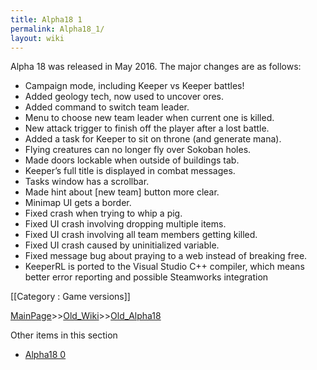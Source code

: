 ```yaml
---
title: Alpha18 1
permalink: Alpha18_1/
layout: wiki
---
```

Alpha 18 was released in May 2016. The major changes are as follows:

* Campaign mode, including Keeper vs Keeper battles!
* Added geology tech, now used to uncover ores.
* Added command to switch team leader.
* Menu to choose new team leader when current one is killed.
* New attack trigger to finish off the player after a lost battle.
* Added a task for Keeper to sit on throne (and generate mana).
* Flying creatures can no longer fly over Sokoban holes.
* Made doors lockable when outside of buildings tab.
* Keeper’s full title is displayed in combat messages.
* Tasks window has a scrollbar.
* Made hint about [new team] button more clear.
* Minimap UI gets a border.
* Fixed crash when trying to whip a pig.
* Fixed UI crash involving dropping multiple items.
* Fixed UI crash involving all team members getting killed.
* Fixed UI crash caused by uninitialized variable.
* Fixed message bug about praying to a web instead of breaking free.
* KeeperRL is ported to the Visual Studio C++ compiler, which means better error reporting and possible Steamworks integration

[[Category : Game versions]]

[MainPage](/keeperrl_wiki/ "wikilink")>>[Old_Wiki](/keeperrl_wiki/Old_Wiki "wikilink")>>[Old_Alpha18](/keeperrl_wiki/Old_Alpha18 "wikilink")

Other items in this section
-    [Alpha18 0](/keeperrl_wiki/Alpha18_0 "wikilink")

